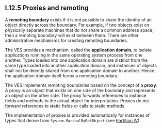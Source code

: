 ## I.12.5 Proxies and remoting

A **remoting boundary** exists if it is not possible to share the identity of an object directly across the boundary. For example, if two objects exist on physically separate machines that do not share a common address space, then a remoting boundary will exist between them. There are other administrative mechanisms for creating remoting boundaries.

The VES provides a mechanism, called the **application domain**, to isolate applications running in the same operating system process from one another. Types loaded into one application domain are distinct from the same type loaded into another application domain, and instances of objects shall not be directly shared from one application domain to another. Hence, the application domain itself forms a remoting boundary.

The VES implements remoting boundaries based on the concept of a **proxy**. A proxy is an object that exists on one side of the boundary and represents an object on the other side. The proxy forwards references to instance fields and methods to the actual object for interpretation. Proxies do not forward references to static fields or calls to static methods.

The implementation of proxies is provided automatically for instances of types that derive from `System.MarshalByRefObject` (see [Partition IV](#todo-missing-hyperlink)).
